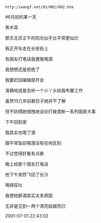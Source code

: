 `http://wangf.net/03/002/002.htm`

#6月初的某一天

黑木耳

那天北京正午的阳光似乎比平常更灿烂 

我正开车走在长安街上 

有朋友打电话我邀我喝酒 

我想想还是拒绝了 

我要赶回编辑部开会 

准确地说是去听一个小丫头给我布置工作 

虽然10几年前都日子她并不了解 

但不防碍她很拽地谈论打破垄断一系列国家大事 


下午回到家 

我其实也喝了酒 

跟平常饭前喝酒没有任何区别 

不过觉得好象有点醉 


晚上给那个朋友打电话 

他下午突然飞回了长沙 

喝得狂吐 


我想他醉酒其实太多原因 

无非是见到一两个漂亮姑娘而已

2001-07-01.22:43:02